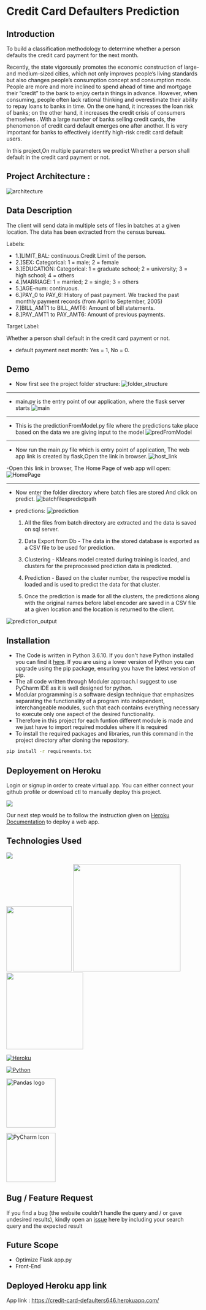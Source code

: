 
# Credit Card Defaulters Prediction



## Introduction


To build a classification methodology to determine whether a person defaults the credit card payment for the next month. 

Recently, the state vigorously promotes the economic construction of large- and medium-sized cities, which not only improves people’s living standards but also changes people’s consumption concept and consumption mode. People are more and more inclined to spend ahead of time and mortgage their “credit” to the bank to enjoy certain things in advance. However, when consuming, people often lack rational thinking and overestimate their ability to repay loans to banks in time. On the one hand, it increases the loan risk of banks; on the other hand, it increases the credit crisis of consumers themselves . With a large number of banks selling credit cards, the phenomenon of credit card default emerges one after another. It is very important for banks to effectively identify high-risk credit card default users.

In this project,On multiple parameters we predict Whether a person shall default in the credit card payment or not.



## Project Architecture :
![architecture](https://user-images.githubusercontent.com/72031522/148733619-752dbac8-9ded-4aed-a652-d8d98950e23c.jpg)

## Data Description

The client will send data in multiple sets of files in batches at a given location. The data has been extracted from the census bureau. 

Labels:

-   1.]LIMIT_BAL: continuous.Credit Limit of the person.
-   2.]SEX: Categorical: 1 = male; 2 = female
-   3.]EDUCATION: Categorical: 1 = graduate school; 2 = university; 3 = high school; 4 = others
-   4.]MARRIAGE: 1 = married; 2 = single; 3 = others
-   5.]AGE-num: continuous. 
-   6.]PAY_0 to PAY_6: History of past payment. We tracked the past monthly payment records (from April to September, 2005)
-   7.]BILL_AMT1 to BILL_AMT6: Amount of bill statements.
-   8.]PAY_AMT1 to PAY_AMT6: Amount of previous payments. 

Target Label:

Whether a person shall default in the credit card payment or not.

-   default payment next month:  Yes = 1, No = 0.



## Demo
- Now first see the project folder structure:
![folder_structure](https://user-images.githubusercontent.com/72031522/148736464-362f3e66-c550-416a-9e02-d5617e9ede20.png)
----------------
- main.py is the entry point of our application, where the flask server starts
![main](https://user-images.githubusercontent.com/72031522/148736617-842d3206-cd9e-4f1b-90f8-6f0d630ca5aa.png)
---------------

- This is the predictionFromModel.py file where the predictions take place based on the data we are giving input to the model
![predFromModel](https://user-images.githubusercontent.com/72031522/148736903-bdaccf5b-c459-493a-b40d-9467f9ad1653.png)
------------------


- Now run the main.py file which is entry point of application, The web app link is created by flask,Open the link in browser.
![host_link](https://user-images.githubusercontent.com/72031522/148737091-d07d9cd1-04be-4139-bd44-bc9d2d1b1d77.png)

-Open this link in browser, The Home Page of web app will open:
![HomePage](https://user-images.githubusercontent.com/72031522/148740742-36babca7-6db5-48a6-9b27-656e33a5747f.png)

--------------


- Now enter the folder directory where batch files are stored And click on predict.
![batchfilespredictpath](https://user-images.githubusercontent.com/72031522/148741515-185ae239-95ee-45c3-aee9-42a4645e0471.png)


- predictions:
![prediction](https://user-images.githubusercontent.com/72031522/148741682-f7a7cf13-c423-44b3-8878-4f5a2f3b6005.png)

    1) All the files from batch directory are extracted and the data is saved on sql server.
    
    2) Data Export from Db - The data in the stored database is exported as a CSV file to be used for prediction.
    
    3) Clustering - KMeans model created during training is loaded, and clusters for the preprocessed prediction data is predicted.

    4) Prediction - Based on the cluster number, the respective model is loaded and is used to predict the data for that cluster.

    5) Once the prediction is made for all the clusters, the predictions along with the original names before label encoder are saved in a CSV file at a given location and the location is returned to the client.


![prediction_output](https://user-images.githubusercontent.com/72031522/148742275-f29ea7d2-1b4c-4d3b-b1f2-172dc4321a8f.png)














## Installation

- The Code is written in Python 3.6.10. If you don't have Python installed you can find it [here](https://www.python.org/downloads/). If you are using a lower version of Python you can upgrade using the pip package, ensuring you have the latest version of pip. 
- The all code written through Moduler approach.I suggest to use PyCharm IDE as it is well designed for python.
- Modular programming is a software design technique that emphasizes separating the functionality of a program into independent, interchangeable modules, such that each contains everything necessary to execute only one aspect of the desired functionality.
- Therefore in this project for each funtion different module is made and we just have to import required modules where it is required
- To install the required packages and libraries, run this command in the project directory after cloning the repository.

```bash
pip install -r requirements.txt
```


    
## Deployement on Heroku

Login or signup in order to create virtual app. You can either connect your github profile or download ctl to manually deploy this project.

[![](https://i.imgur.com/dKmlpqX.png)](https://heroku.com)

Our next step would be to follow the instruction given on [Heroku Documentation](https://devcenter.heroku.com/articles/getting-started-with-python) to deploy a web app.

## Technologies Used

![](https://forthebadge.com/images/badges/made-with-python.svg)

[<img target="_blank" src="https://flask.palletsprojects.com/en/1.1.x/_images/flask-logo.png" width=170>](https://flask.palletsprojects.com/en/1.1.x/) [<img target="_blank" src="https://number1.co.za/wp-content/uploads/2017/10/gunicorn_logo-300x85.png" width=280>](https://gunicorn.org) [<img target="_blank" src="https://scikit-learn.org/stable/_static/scikit-learn-logo-small.png" width=200>](https://scikit-learn.org/stable/)

[![Heroku](https://github.com/jalbertsr/logo-badge-images/blob/master/img/rsz_heroku.png?raw=true)](https://www.heroku.com/)

[![Python](https://github.com/jalbertsr/logo-badge-images/blob/master/img/rsz_python.png?raw=true)](https://www.python.org/)

<a title="Marc Garcia, BSD &lt;http://opensource.org/licenses/bsd-license.php&gt;, via Wikimedia Commons" href="https://commons.wikimedia.org/wiki/File:Pandas_logo.svg"><img width="128" alt="Pandas logo" src="https://upload.wikimedia.org/wikipedia/commons/thumb/e/ed/Pandas_logo.svg/128px-Pandas_logo.svg.png"></a>

<a title="JetBrains, Public domain, via Wikimedia Commons" href="https://commons.wikimedia.org/wiki/File:PyCharm_Icon.svg"><img width="128" alt="PyCharm Icon" src="https://upload.wikimedia.org/wikipedia/commons/thumb/1/1d/PyCharm_Icon.svg/128px-PyCharm_Icon.svg.png"></a>





## Bug / Feature Request

If you find a bug (the website couldn't handle the query and / or gave undesired results), kindly open an [issue](https://github.com/Mandal-21/Flight-Price-Prediction/issues) here by including your search query and the expected result
## Future Scope

* Optimize Flask app.py
* Front-End 

## Deployed Heroku app link 
App link : https://credit-card-defaulters646.herokuapp.com/
